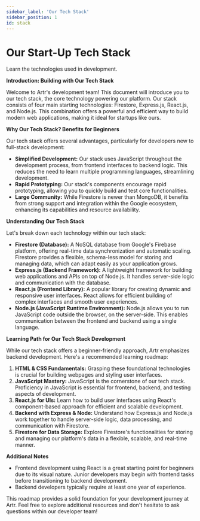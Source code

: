 ```yaml
---
sidebar_label: 'Our Tech Stack'
sidebar_position: 1
id: stack
---
```


# Our Start-Up Tech Stack

Learn the technologies used in development.

**Introduction: Building with Our Tech Stack**

Welcome to Artr's development team! This document will introduce you to our tech stack, the core technology powering our platform. Our stack consists of four main starting technologies: Firestore, Express.js, React.js, and Node.js. This combination offers a powerful and efficient way to build modern web applications, making it ideal for startups like ours.

**Why Our Tech Stack? Benefits for Beginners**

Our tech stack offers several advantages, particularly for developers new to full-stack development:

- **Simplified Development:** Our stack uses JavaScript throughout the development process, from frontend interfaces to backend logic. This reduces the need to learn multiple programming languages, streamlining development.
- **Rapid Prototyping:** Our stack's components encourage rapid prototyping, allowing you to quickly build and test core functionalities.
- **Large Community:** While Firestore is newer than MongoDB, it benefits from strong support and integration within the Google ecosystem, enhancing its capabilities and resource availability.

**Understanding Our Tech Stack**

Let's break down each technology within our tech stack:

- **Firestore (Database):** A NoSQL database from Google's Firebase platform, offering real-time data synchronization and automatic scaling. Firestore provides a flexible, schema-less model for storing and managing data, which can adapt easily as your application grows.
- **Express.js (Backend Framework):** A lightweight framework for building web applications and APIs on top of Node.js. It handles server-side logic and communication with the database.
- **React.js (Frontend Library):** A popular library for creating dynamic and responsive user interfaces. React allows for efficient building of complex interfaces and smooth user experiences.
- **Node.js (JavaScript Runtime Environment):** Node.js allows you to run JavaScript code outside the browser, on the server-side. This enables communication between the frontend and backend using a single language.

**Learning Path for Our Tech Stack Development**

While our tech stack offers a beginner-friendly approach, Artr emphasizes backend development. Here's a recommended learning roadmap:

1. **HTML & CSS Fundamentals:** Grasping these foundational technologies is crucial for building webpages and styling user interfaces.
2. **JavaScript Mastery:** JavaScript is the cornerstone of our tech stack. Proficiency in JavaScript is essential for frontend, backend, and testing aspects of development.
3. **React.js for UIs:** Learn how to build user interfaces using React's component-based approach for efficient and scalable development.
4. **Backend with Express & Node:** Understand how Express.js and Node.js work together to handle server-side logic, data processing, and communication with Firestore.
5. **Firestore for Data Storage:** Explore Firestore's functionalities for storing and managing our platform's data in a flexible, scalable, and real-time manner.

**Additional Notes**

- Frontend development using React is a great starting point for beginners due to its visual nature. Junior developers may begin with frontend tasks before transitioning to backend development.
- Backend developers typically require at least one year of experience.

This roadmap provides a solid foundation for your development journey at Artr. Feel free to explore additional resources and don't hesitate to ask questions within our developer team!
















